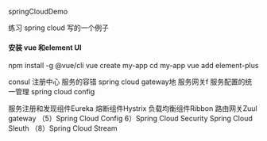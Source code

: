 springCloudDemo

练习 spring cloud 写的一个例子
#### 安装 vue 和element UI
npm install -g @vue/cli
vue create my-app
cd my-app
vue add element-plus

consul 注册中心 服务的容错
spring cloud gateway地
服务网关f
服务配置的统一管理 spring cloud config

服务注册和发现组件Eureka
熔断组件Hystrix
负载均衡组件Ribbon
路由网关Zuul gateway
（5）Spring Cloud Config
6）Spring Cloud Security
Spring Cloud Sleuth
（8）Spring Cloud Stream
